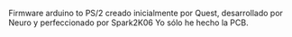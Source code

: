 Firmware arduino to PS/2 creado inicialmente por Quest, desarrollado por Neuro y perfeccionado por Spark2K06
Yo sólo he hecho la PCB.